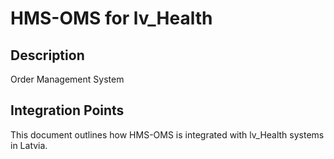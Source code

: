 # HMS-OMS for lv_Health

## Description

Order Management System

## Integration Points

This document outlines how HMS-OMS is integrated with lv_Health systems in Latvia.
